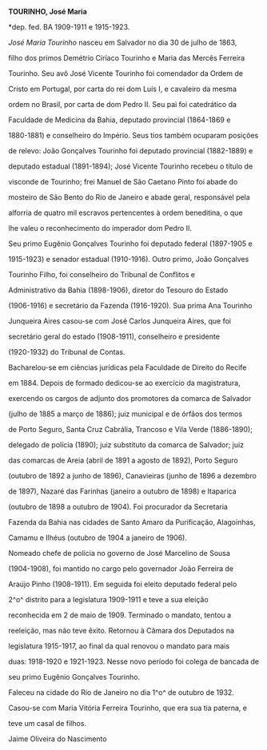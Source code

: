 **TOURINHO, José Maria**



\*dep. fed. BA 1909-1911 e 1915-1923.



*José Maria Tourinho* nasceu em Salvador no dia 30 de julho de 1863,

filho dos primos Demétrio Ciríaco Tourinho e Maria das Mercês Ferreira

Tourinho. Seu avô José Vicente Tourinho foi comendador da Ordem de

Cristo em Portugal, por carta do rei dom Luís I, e cavaleiro da mesma

ordem no Brasil, por carta de dom Pedro II. Seu pai foi catedrático da

Faculdade de Medicina da Bahia, deputado provincial (1864-1869 e

1880-1881) e conselheiro do Império. Seus tios também ocuparam posições

de relevo: João Gonçalves Tourinho foi deputado provincial (1882-1889) e

deputado estadual (1891-1894); José Vicente Tourinho recebeu o título de

visconde de Tourinho; frei Manuel de São Caetano Pinto foi abade do

mosteiro de São Bento do Rio de Janeiro e abade geral, responsável pela

alforria de quatro mil escravos pertencentes à ordem beneditina, o que

lhe valeu o reconhecimento do imperador dom Pedro II.



Seu primo Eugênio Gonçalves Tourinho foi deputado federal (1897-1905 e

1915-1923) e senador estadual (1910-1916). Outro primo, João Gonçalves

Tourinho Filho, foi conselheiro do Tribunal de Conflitos e

Administrativo da Bahia (1898-1906), diretor do Tesouro do Estado

(1906-1916) e secretário da Fazenda (1916-1920). Sua prima Ana Tourinho

Junqueira Aires casou-se com José Carlos Junqueira Aires, que foi

secretário geral do estado (1908-1911), conselheiro e presidente

(1920-1932) do Tribunal de Contas.



Bacharelou-se em ciências jurídicas pela Faculdade de Direito do Recife

em 1884. Depois de formado dedicou-se ao exercício da magistratura,

exercendo os cargos de adjunto dos promotores da comarca de Salvador

(julho de 1885 a março de 1886); juiz municipal e de órfãos dos termos

de Porto Seguro, Santa Cruz Cabrália, Trancoso e Vila Verde (1886-1890);

delegado de polícia (1890); juiz substituto da comarca de Salvador; juiz

das comarcas de Areia (abril de 1891 a agosto de 1892), Porto Seguro

(outubro de 1892 a junho de 1896), Canavieiras (junho de 1896 a dezembro

de 1897), Nazaré das Farinhas (janeiro a outubro de 1898) e Itaparica

(outubro de 1898 a outubro de 1904). Foi procurador da Secretaria

Fazenda da Bahia nas cidades de Santo Amaro da Purificação, Alagoinhas,

Camamu e Ilhéus (outubro de 1904 a janeiro de 1906).



Nomeado chefe de polícia no governo de José Marcelino de Sousa

(1904-1908), foi mantido no cargo pelo governador João Ferreira de

Araújo Pinho (1908-1911). Em seguida foi eleito deputado federal pelo

2^o^ distrito para a legislatura 1909-1911 e teve a sua eleição

reconhecida em 2 de maio de 1909. Terminado o mandato, tentou a

reeleição, mas não teve êxito. Retornou à Câmara dos Deputados na

legislatura 1915-1917, ao final da qual renovou o mandato para mais

duas: 1918-1920 e 1921-1923. Nesse novo período foi colega de bancada de

seu primo Eugênio Gonçalves Tourinho.



Faleceu na cidade do Rio de Janeiro no dia 1^o^ de outubro de 1932.



Casou-se com Maria Vitória Ferreira Tourinho, que era sua tia paterna, e

teve um casal de filhos.



Jaime Oliveira do Nascimento



